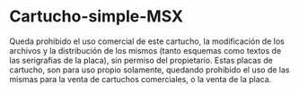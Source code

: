 # Cartucho-simple-MSX
Queda prohibido el uso comercial de este cartucho, la modificación de los archivos y la distribución de los mismos (tanto esquemas como textos de las serigrafias de la placa), sin permiso del propietario.
Estas placas de cartucho, son para uso propio solamente, quedando prohibido el uso de las mismas para la venta de cartuchos comerciales, o la venta de la placa.
